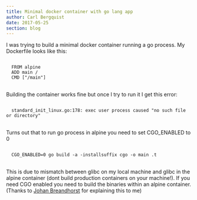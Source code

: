 ```yaml
---
title: Minimal docker container with go lang app
author: Carl Bergquist
date: 2017-05-25
section: blog
---
```


I was trying to build a minimal docker container running a go process.
My Dockerfile looks like this:

<pre>
<code class="docker">
  FROM alpine
  ADD main /
  CMD ["/main"]
</code>
</pre>

Building the container works fine but once I try to run it I get this error:

<pre>
<code class="bash">
  standard_init_linux.go:178: exec user process caused "no such file or directory"
</code>
</pre>

Turns out that to run go process in alpine you need to set CGO_ENABLED to 0
<pre>
<code class="bash">
  CGO_ENABLED=0 go build -a -installsuffix cgo -o main .t
</code>
</pre>

This is due to mismatch between glibc on my local machine and glibc in the alpine container (dont build production containers on your machine!). If you need CGO enabled you need to build the binaries within an alpine container. (Thanks to [Johan Breandhorst](https://github.com/johanbrandhorst) for explaining this to me)



